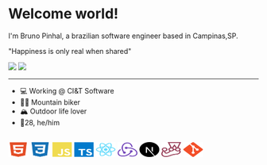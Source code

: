 # Welcome world!

I'm Bruno Pinhal, a brazilian software engineer based in Campinas,SP.

"Happiness is only real when shared"

<div>
   <a href="https://www.linkedin.com/in/brunopinhal/" target="_blank"><img src="https://img.shields.io/badge/-Linkedin-%230077B5?style=for-the-badge&logo=linkedin&logoColor=white" target="_blank"></a> 
   <a href="mailto:b.seek2@gmail.com"><img src="https://img.shields.io/badge/-Gmail-%23333?style=for-the-badge&logo=gmail&logoColor=white" target="_blank"></a> 
  </div>

---

- 💻 Working @ CI&T Software
- 🚵🏻 Mountain biker
- 🏔 Outdoor life lover
- 👤28, he/him


<div style="display: inline_block"><br>

   <img align="center" alt="html5" height="30" width="40" src="https://raw.githubusercontent.com/devicons/devicon/master/icons/html5/html5-plain.svg"/>
   <img align="center" alt="css3" height="30" width="40" src="https://raw.githubusercontent.com/devicons/devicon/master/icons/css3/css3-plain.svg"/> 
   <img align="center" alt="Javascript" height="30" width="40" src="https://raw.githubusercontent.com/devicons/devicon/master/icons/javascript/javascript-plain.svg"/>
   <img align="center" alt="Typescript" height="30" width="40" src="https://raw.githubusercontent.com/devicons/devicon/master/icons/typescript/typescript-plain.svg"/>
   <img align="center" alt="React" height="30" width="40" src="https://raw.githubusercontent.com/devicons/devicon/master/icons/react/react-original.svg"/>
      <img align="center" alt="Redux" height="30" width="40" src="https://raw.githubusercontent.com/devicons/devicon/master/icons/redux/redux-original.svg"/>
  <img align="center" alt="NextJs" height="30" width="40" src="https://raw.githubusercontent.com/devicons/devicon/master/icons/nextjs/nextjs-original.svg"/>
    <img align="center" alt="Jest" height="30" width="40" src="https://raw.githubusercontent.com/devicons/devicon/master/icons/jest/jest-plain.svg"/>
   <img align="center" alt="karina-JS" height="30" width="40" src="https://raw.githubusercontent.com/devicons/devicon/master/icons/git/git-plain.svg"/>
</div> 

